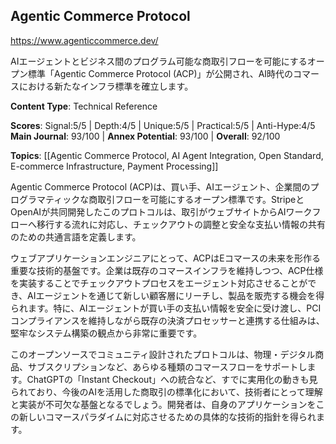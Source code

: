 ## Agentic Commerce Protocol

https://www.agenticcommerce.dev/

AIエージェントとビジネス間のプログラム可能な商取引フローを可能にするオープン標準「Agentic Commerce Protocol (ACP)」が公開され、AI時代のコマースにおける新たなインフラ標準を確立します。

**Content Type**: Technical Reference

**Scores**: Signal:5/5 | Depth:4/5 | Unique:5/5 | Practical:5/5 | Anti-Hype:4/5
**Main Journal**: 93/100 | **Annex Potential**: 93/100 | **Overall**: 92/100

**Topics**: [[Agentic Commerce Protocol, AI Agent Integration, Open Standard, E-commerce Infrastructure, Payment Processing]]

Agentic Commerce Protocol (ACP)は、買い手、AIエージェント、企業間のプログラマティックな商取引フローを可能にするオープン標準です。StripeとOpenAIが共同開発したこのプロトコルは、取引がウェブサイトからAIワークフローへ移行する流れに対応し、チェックアウトの調整と安全な支払い情報の共有のための共通言語を定義します。

ウェブアプリケーションエンジニアにとって、ACPはEコマースの未来を形作る重要な技術的基盤です。企業は既存のコマースインフラを維持しつつ、ACP仕様を実装することでチェックアウトプロセスをエージェント対応させることができ、AIエージェントを通じて新しい顧客層にリーチし、製品を販売する機会を得られます。特に、AIエージェントが買い手の支払い情報を安全に受け渡し、PCIコンプライアンスを維持しながら既存の決済プロセッサーと連携する仕組みは、堅牢なシステム構築の観点から非常に重要です。

このオープンソースでコミュニティ設計されたプロトコルは、物理・デジタル商品、サブスクリプションなど、あらゆる種類のコマースフローをサポートします。ChatGPTの「Instant Checkout」への統合など、すでに実用化の動きも見られており、今後のAIを活用した商取引の標準化において、技術者にとって理解と実装が不可欠な基盤となるでしょう。開発者は、自身のアプリケーションをこの新しいコマースパラダイムに対応させるための具体的な技術的指針を得られます。